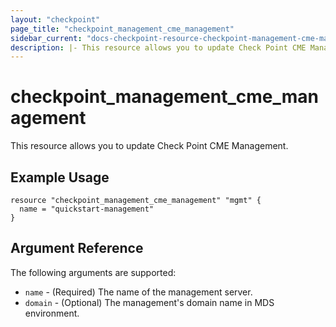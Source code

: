 ```yaml
---
layout: "checkpoint"
page_title: "checkpoint_management_cme_management"
sidebar_current: "docs-checkpoint-resource-checkpoint-management-cme-management"
description: |- This resource allows you to update Check Point CME Management.
---
```


# checkpoint_management_cme_management

This resource allows you to update Check Point CME Management.

## Example Usage

```hcl
resource "checkpoint_management_cme_management" "mgmt" {
  name = "quickstart-management"
}
```

## Argument Reference

The following arguments are supported:

* `name` - (Required) The name of the management server.
* `domain` - (Optional) The management's domain name in MDS environment.
